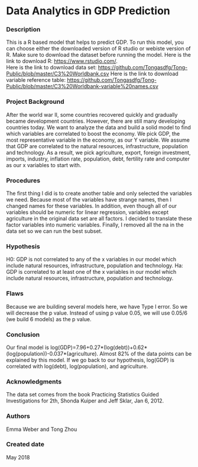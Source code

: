 # Data Analytics in GDP Prediction   

### Description
This is a R based model that helps to predict GDP. To run this model, you can choose either the downloaded version of R studio or webiste version of R. Make sure to download the dataset before running the model. 
Here is the link to download R:                        https://www.rstudio.com/.  
Here is the link to download data set:                 https://github.com/Tongasdfg/Tong-Public/blob/master/C3%20Worldbank.csv 
Here is the link to download variable reference table: https://github.com/Tongasdfg/Tong-Public/blob/master/C3%20Worldbank-variable%20names.csv 
### Project Background
After the world war II, some countries recovered quickly and gradually became development countries. However, there are still many developing countries today. We want to analyze the data and build a solid model to find which variables are correlated to boost the economy. We pick GDP, the most representative variable in the economy, as our Y variable. We assume that GDP are correlated to the natural resources, infrastructure, population and technology.  As a result, we pick agriculture, export, foreign investment, imports, industry, inflation rate, population, debt, fertility rate and computer as our x variables to start with. 

### Procedures
The first thing I did is to create another table and only selected the variables we need. Because most of the variables have strange names, then I changed names for these variables. In addition, even though all of our variables should be numeric for linear regression, variables except agriculture in the original data set are all factors. I decided to translate these factor variables into numeric variables. Finally, I removed all the na in the data set so we can run the best subset.

### Hypothesis
H0: GDP is not correlated to any of the x variables in our model which include natural resources, infrastructure, population and technology. 
Ha: GDP is correlated to at least one of the x variables in our model which include natural resources, infrastructure, population and technology.

### Flaws
Because we are building several models here, we have Type I error. So we will decrease the p value. Instead of using p value 0.05, we will use 0.05/6 (we build 6 models) as the p value.

### Conclusion
Our final model is log(GDP)=7.96+0.27*(log(debt))+0.62*(log(population))-0.037*(agriculture). Almost 82% of the data points can be explained by this model. 
If we go back to our hypothesis, log(GDP) is correlated with log(debt), log(population), and agriculture. 

### Acknowledgments
The data set comes from the book Practicing Statistics Guided Investigations for 2th, Shonda Kuiper and Jeff Sklar, Jan 6, 2012.

### Authors
Emma Weber and Tong Zhou

### Created date
May 2018



